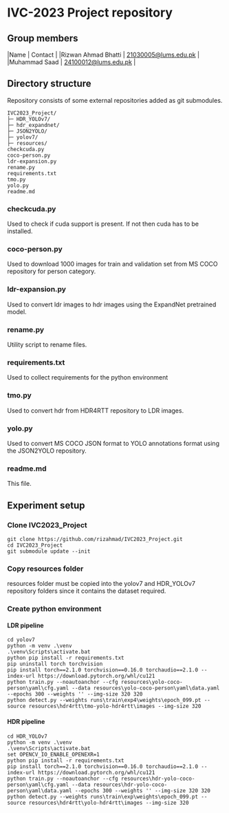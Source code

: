 # IVC-2023 Project repository
## Group members
|Name | Contact |
|Rizwan Ahmad Bhatti | 21030005@lums.edu.pk |
|Muhammad Saad | 24100012@lums.edu.pk |

## Directory structure
Repository consists of some external repositories added as git submodules.
```
IVC2023_Project/
├─ HDR_YOLOv7/
├─ hdr_expandnet/
├─ JSON2YOLO/
├─ yolov7/
├─ resources/
checkcuda.py
coco-person.py
ldr-expansion.py
rename.py
requirements.txt
tmo.py
yolo.py
readme.md
```
### checkcuda.py
Used to check if cuda support is present. If not then cuda has to be installed.

### coco-person.py
Used to download 1000 images for train and validation set from MS COCO repository for person category.

### ldr-expansion.py
Used to convert ldr images to hdr images using the ExpandNet pretrained model.

### rename.py
Utility script to rename files.

### requirements.txt
Used to collect requirements for the python environment

### tmo.py
Used to convert hdr from HDR4RTT repository to LDR images.

### yolo.py
Used to convert MS COCO JSON format to YOLO annotations format using the JSON2YOLO repository.

### readme.md
This file.

## Experiment setup
### Clone IVC2023_Project
```
git clone https://github.com/rizahmad/IVC2023_Project.git
cd IVC2023_Project
git submodule update --init
```
### Copy resources folder
resources folder must be copied into the yolov7 and HDR_YOLOv7 repository folders since it contains the dataset required.

### Create python environment
#### LDR pipeline
```
cd yolov7
python -m venv .\venv
.\venv\Scripts\activate.bat
python pip install -r requirements.txt
pip uninstall torch torchvision
pip install torch==2.1.0 torchvision==0.16.0 torchaudio==2.1.0 --index-url https://download.pytorch.org/whl/cu121
python train.py --noautoanchor --cfg resources\yolo-coco-person\yaml\cfg.yaml --data resources\yolo-coco-person\yaml\data.yaml --epochs 300 --weights '' --img-size 320 320
python detect.py --weights runs\train\exp4\weights\epoch_099.pt --source resources\hdr4rtt\tmo-yolo-hdr4rtt\images --img-size 320
```
#### HDR pipeline
```
cd HDR_YOLOv7
python -m venv .\venv
.\venv\Scripts\activate.bat
set OPENCV_IO_ENABLE_OPENEXR=1
python pip install -r requirements.txt
pip install torch==2.1.0 torchvision==0.16.0 torchaudio==2.1.0 --index-url https://download.pytorch.org/whl/cu121
python train.py --noautoanchor --cfg resources\hdr-yolo-coco-person\yaml\cfg.yaml --data resources\hdr-yolo-coco-person\yaml\data.yaml --epochs 300 --weights '' --img-size 320 320
python detect.py --weights runs\train\exp\weights\epoch_099.pt --source resources\hdr4rtt\yolo-hdr4rtt\images --img-size 320
```
